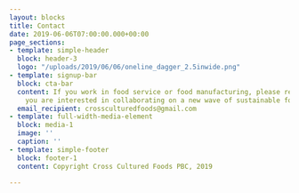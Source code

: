 ```yaml
---
layout: blocks
title: Contact
date: 2019-06-06T07:00:00.000+00:00
page_sections:
- template: simple-header
  block: header-3
  logo: "/uploads/2019/06/06/oneline_dagger_2.5inwide.png"
- template: signup-bar
  block: cta-bar
  content: If you work in food service or food manufacturing, please reach out if
    you are interested in collaborating on a new wave of sustainable foods!
  email_recipient: crossculturedfoods@gmail.com
- template: full-width-media-element
  block: media-1
  image: ''
  caption: ''
- template: simple-footer
  block: footer-1
  content: Copyright Cross Cultured Foods PBC, 2019

---
```

